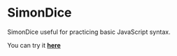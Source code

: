 # SimonDice
SimonDice useful for practicing basic JavaScript syntax.

You can try it [**here**](https://mrkuchu.github.io/SimonDice/)
